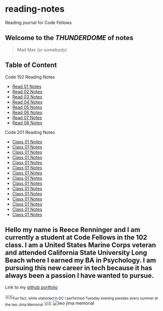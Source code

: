# reading-notes

Reading journal for Code Fellows

## **Welcome to the _THUNDERDOME_ of notes**

> Mad Max (or somebody)

## Table of Content

Code 102 Reading Notes

- [Read 01 Notes](https://reecerenninger.github.io/reading-notes/102ClassNotes/read01notes)
- [Read 02 Notes](https://reecerenninger.github.io/reading-notes/102ClassNotes/read02notes)
- [Read 03 Notes](https://reecerenninger.github.io/reading-notes/102ClassNotes/read03notes)
- [Read 04 Notes](https://reecerenninger.github.io/reading-notes/102ClassNotes/read04notes)
- [Read 05 Notes](https://reecerenninger.github.io/reading-notes/102ClassNotes/read05notes)
- [Read 06 Notes](https://reecerenninger.github.io/reading-notes/102ClassNotes/read06notes)
- [Read 07 Notes](https://reecerenninger.github.io/reading-notes/102ClassNotes/read07notes)
- [Read 08 Notes](https://reecerenninger.github.io/reading-notes/102ClassNotes/read08notes)

Code 201 Reading Notes

- [Class 01 Notes](https://reecerenninger.github.io/reading-notes/201ClassNotes/201classOne)
- [Class 01 Notes](https://reecerenninger.github.io/reading-notes/201ClassNotes/201classTwo)
- [Class 01 Notes](https://reecerenninger.github.io/reading-notes/201ClassNotes/201classThree)
- [Class 01 Notes](https://reecerenninger.github.io/reading-notes/201ClassNotes/201classFour)
- [Class 01 Notes](https://reecerenninger.github.io/reading-notes/201ClassNotes/201classFive)
- [Class 01 Notes](https://reecerenninger.github.io/reading-notes/201ClassNotes/201classSix)
- [Class 01 Notes](https://reecerenninger.github.io/reading-notes/201ClassNotes/201classSeven)
- [Class 01 Notes](https://reecerenninger.github.io/reading-notes/201ClassNotes/201classEight)
- [Class 01 Notes](https://reecerenninger.github.io/reading-notes/201ClassNotes/201classNine)
- [Class 01 Notes](https://reecerenninger.github.io/reading-notes/201ClassNotes/201classTen)
- [Class 01 Notes](https://reecerenninger.github.io/reading-notes/201ClassNotes/201classEleven)
- [Class 01 Notes](https://reecerenninger.github.io/reading-notes/201ClassNotes/201classTwelve)
- [Class 01 Notes](https://reecerenninger.github.io/reading-notes/201ClassNotes/201classThirteen)
- [Class 01 Notes](https://reecerenninger.github.io/reading-notes/201ClassNotes/201classFourteen)
- [Class 01 Notes](https://reecerenninger.github.io/reading-notes/201ClassNotes/201classFifteen)

## Hello my name is Reece Renninger and I am currently a student at Code Fellows in the 102 class. I am a United States Marine Corps veteran and attended California State University Long Beach where I earned my BA in Psychology.  I am pursuing this new career in tech because it has always been a passion I have wanted to pursue.

Link to my [github portfolio](https://github.com/ReeceRenninger)

🇺🇸<sub>Fun fact, while stationed in DC I performed Tuesday evening parades every summer at the Iwo Jima Memorial</sub>  🇺🇸
![iwo jima memorial](https://user-images.githubusercontent.com/109825175/211393677-c34b7228-5544-451a-b9de-376c6deef759.jpeg)
